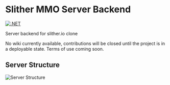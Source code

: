 # Slither MMO Server Backend
[![.NET](https://github.com/m3andev/slither-mmo-server-backend/actions/workflows/dotnet.yml/badge.svg)](https://github.com/m3andev/slither-mmo-server-backend/actions/workflows/dotnet.yml)

Server backend for slither.io clone

No wiki currently available, contributions will be closed until the project is in a deployable state.
Terms of use coming soon.

## Server Structure
![Server Structure](https://docs.google.com/drawings/d/1Aqmm9brmk7MMqqKdCk-zjlPZEPiWjmxBPdEXLYuj00Q/edit?usp=sharing)
